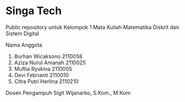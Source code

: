 # Singa Tech
Public repository untuk Kelompok 1 Mata Kuliah Matematika Diskrit dan Sistem Digital

Nama Anggota
1. Burhan Wicaksono 2110058
2. Aziza Nurul Amanah 2110025
3. Muftia Ryskina 2110005
4. Devi Febrianti 2110010
5. Citra Putri Herlina 2110210

Dosen Pengampuh
Sigit Wijanarko, S.Kom., M.Kom
